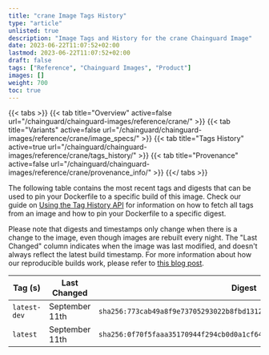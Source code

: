 ```yaml
---
title: "crane Image Tags History"
type: "article"
unlisted: true
description: "Image Tags and History for the crane Chainguard Image"
date: 2023-06-22T11:07:52+02:00
lastmod: 2023-06-22T11:07:52+02:00
draft: false
tags: ["Reference", "Chainguard Images", "Product"]
images: []
weight: 700
toc: true
---
```


{{< tabs >}}
{{< tab title="Overview" active=false url="/chainguard/chainguard-images/reference/crane/" >}}
{{< tab title="Variants" active=false url="/chainguard/chainguard-images/reference/crane/image_specs/" >}}
{{< tab title="Tags History" active=true url="/chainguard/chainguard-images/reference/crane/tags_history/" >}}
{{< tab title="Provenance" active=false url="/chainguard/chainguard-images/reference/crane/provenance_info/" >}}
{{</ tabs >}}

The following table contains the most recent tags and digests that can be used to pin your Dockerfile to a specific build of this image. Check our guide on [Using the Tag History API](/chainguard/chainguard-images/using-the-tag-history-api/) for information on how to fetch all tags from an image and how to pin your Dockerfile to a specific digest.

Please note that digests and timestamps only change when there is a change to the image, even though images are rebuilt every night. The "Last Changed" column indicates when the image was last modified, and doesn't always reflect the latest build timestamp. For more information about how our reproducible builds work, please refer to [this blog post](https://www.chainguard.dev/unchained/reproducing-chainguards-reproducible-image-builds).

| Tag (s)       | Last Changed   | Digest                                                                    |
|---------------|----------------|---------------------------------------------------------------------------|
|  `latest-dev` | September 11th | `sha256:773cab49a8f9e73705293022b8fbd1312dd452aeb4e960a97c1bbf44e4625795` |
|  `latest`     | September 11th | `sha256:0f70f5faaa35170944f294cb0d0a1cf64d473c8717315aa811690213bd6a36cb` |


